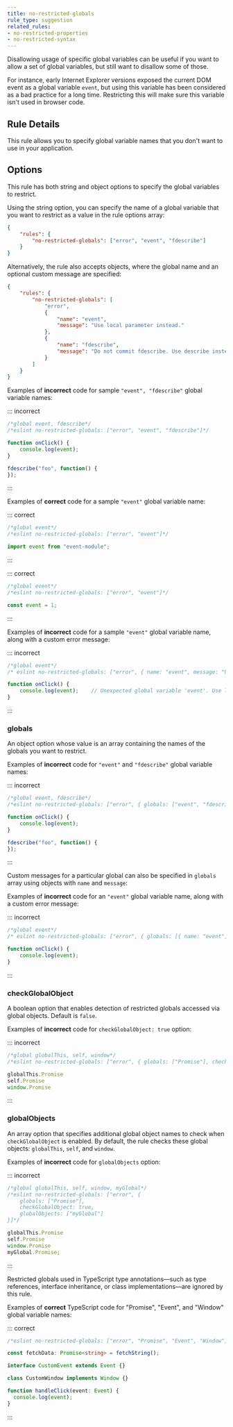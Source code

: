 ```yaml
---
title: no-restricted-globals
rule_type: suggestion
related_rules:
- no-restricted-properties
- no-restricted-syntax
---
```



Disallowing usage of specific global variables can be useful if you want to allow a set of global
variables, but still want to disallow some of those.

For instance, early Internet Explorer versions exposed the current DOM event as a global variable
`event`, but using this variable has been considered as a bad practice for a long time. Restricting
this will make sure this variable isn't used in browser code.

## Rule Details

This rule allows you to specify global variable names that you don't want to use in your application.

## Options

This rule has both string and object options to specify the global variables to restrict.

Using the string option, you can specify the name of a global variable that you want to restrict as a value in the rule options array:

```json
{
    "rules": {
        "no-restricted-globals": ["error", "event", "fdescribe"]
    }
}
```

Alternatively, the rule also accepts objects, where the global name and an optional custom message are specified:

```json
{
    "rules": {
        "no-restricted-globals": [
            "error",
            {
                "name": "event",
                "message": "Use local parameter instead."
            },
            {
                "name": "fdescribe",
                "message": "Do not commit fdescribe. Use describe instead."
            }
        ]
    }
}
```

Examples of **incorrect** code for sample `"event", "fdescribe"` global variable names:

::: incorrect

```js
/*global event, fdescribe*/
/*eslint no-restricted-globals: ["error", "event", "fdescribe"]*/

function onClick() {
    console.log(event);
}

fdescribe("foo", function() {
});
```

:::

Examples of **correct** code for a sample `"event"` global variable name:

::: correct

```js
/*global event*/
/*eslint no-restricted-globals: ["error", "event"]*/

import event from "event-module";
```

:::

::: correct

```js
/*global event*/
/*eslint no-restricted-globals: ["error", "event"]*/

const event = 1;
```

:::

Examples of **incorrect** code for a sample `"event"` global variable name, along with a custom error message:

::: incorrect

```js
/*global event*/
/* eslint no-restricted-globals: ["error", { name: "event", message: "Use local parameter instead." }] */

function onClick() {
    console.log(event);    // Unexpected global variable 'event'. Use local parameter instead.
}
```

:::

### globals

An object option whose value is an array containing the names of the globals you want to restrict.

Examples of **incorrect** code for `"event"` and `"fdescribe"` global variable names:

::: incorrect

```js
/*global event, fdescribe*/
/*eslint no-restricted-globals: ["error", { globals: ["event", "fdescribe"] }]*/

function onClick() {
    console.log(event);
}

fdescribe("foo", function() {
});
```

:::

Custom messages for a particular global can also be specified in `globals` array using objects with `name` and `message`:

Examples of **incorrect** code for an `"event"` global variable name, along with a custom error message:

::: incorrect

```js
/*global event*/
/* eslint no-restricted-globals: ["error", { globals: [{ name: "event", message: "Use local parameter instead." }] }] */

function onClick() {
    console.log(event);
}
```

:::

### checkGlobalObject

A boolean option that enables detection of restricted globals accessed via global objects. Default is `false`.

Examples of **incorrect** code for `checkGlobalObject: true` option:

::: incorrect

```js
/*global globalThis, self, window*/
/*eslint no-restricted-globals: ["error", { globals: ["Promise"], checkGlobalObject: true }]*/

globalThis.Promise
self.Promise
window.Promise
```

:::

### globalObjects

An array option that specifies additional global object names to check when `checkGlobalObject` is enabled. By default, the rule checks these global objects: `globalThis`, `self`, and `window`.

Examples of **incorrect** code for `globalObjects` option:

::: incorrect

```js
/*global globalThis, self, window, myGlobal*/
/*eslint no-restricted-globals: ["error", {
    globals: ["Promise"],
    checkGlobalObject: true,
    globalObjects: ["myGlobal"]
}]*/

globalThis.Promise
self.Promise
window.Promise
myGlobal.Promise;
```

:::

Restricted globals used in TypeScript type annotations—such as type references, interface inheritance, or class implementations—are ignored by this rule.

Examples of **correct** TypeScript code for "Promise", "Event", and "Window" global variable names:

::: correct

```ts
/*eslint no-restricted-globals: ["error", "Promise", "Event", "Window"]*/

const fetchData: Promise<string> = fetchString();

interface CustomEvent extends Event {}

class CustomWindow implements Window {}

function handleClick(event: Event) {
  console.log(event);
}
```

:::
